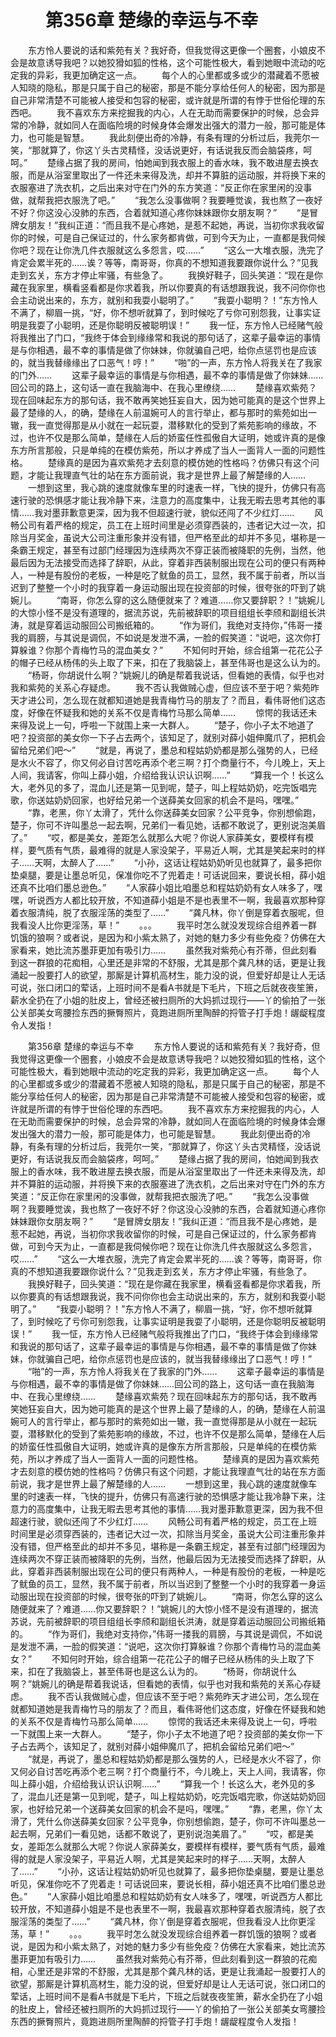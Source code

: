 # 　　第356章 楚缘的幸运与不幸
　　东方怜人要说的话和紫苑有关？我好奇，但我觉得这更像一个圈套，小娘皮不会是故意诱导我吧？以她狡猾如狐的性格，这个可能性极大，看到她眼中流动的吃定我的异彩，我更加确定这一点。
　　每个人的心里都或多或少的潜藏着不愿被人知晓的隐私，那是只属于自己的秘密，那是不能分享给任何人的秘密，因为那是自己非常清楚不可能被人接受和包容的秘密，或许就是所谓的有悖于世俗伦理的东西吧。
　　我不喜欢东方来挖掘我的内心，人在无助而需要保护的时候，总会异常的冷静，就如同人在面临险境的时候身体会爆发出强大的潜力一般，那可能是体力，也可能是智慧。
　　我此刻便出奇的冷静，有条有理的分析过后，我莞尔一笑，“那就算了，你这丫头古灵精怪，没话说更好，有话说我反而会脑袋疼，呵呵。”
　　楚缘占据了我的房间，怕她闻到我衣服上的香水味，我不敢进屋去换衣服，而是从浴室里取出了一件还未来得及洗，却并不算脏的运动服，并将换下来的衣服塞进了洗衣机，之后出来对守在门外的东方笑道：“反正你在家里闲的没事做，就帮我把衣服洗了吧。”
　　“我怎么没事做啊？我要睡觉诶，我也熬了一夜好不好？你这没心没肺的东西，合着就知道心疼你妹妹跟你女朋友啊？”
　　“是冒牌女朋友！”我纠正道：“而且我不是心疼她，是惹不起她，再说，当初你求我收留你的时候，可是自己保证过的，什么家务都肯做，可到今天为止，一直都是我伺候你吧？现在让你洗几件衣服就这么多怨言，哎……”
　　“这么一大堆衣服，洗完了肯定会累半死的……诶？等等，南哥哥，你真的不想知道我要跟你说什么？”见我走到玄关，东方才停止牢骚，有些急了。
　　我换好鞋子，回头笑道：“现在是你藏在我家里，横看竖看都是你求着我，所以你要真的有话想跟我说，我不问你你也会主动说出来的，东方，就别和我耍小聪明了。”
　　“我耍小聪明？！”东方怜人不满了，柳眉一挑，“好，你不想听就算了，到时候吃了亏你可别怨我，让事实证明是我耍了小聪明，还是你聪明反被聪明误！”
　　我一怔，东方怜人已经赌气般将我推出了门口，“我终于体会到缘缘常和我说的那句话了，这辈子最幸运的事情是与你相遇，最不幸的事情是做了你妹妹，你就骗自己吧，给你点惩罚也是应该的，就当我替缘缘出了口恶气！哼！”
　　“啪”的一声，东方怜人将我关在了我家的门外……
　　这辈子最幸运的事情是与你相遇，最不幸的事情是做了你妹妹……回公司的路上，这句话一直在我脑海中、在我心里缭绕……
　　楚缘喜欢紫苑？现在回味起东方的那句话，我不敢再笑她狂妄自大，因为她可能真的是这个世界上最了楚缘的人，的确，楚缘在人前温婉可人的言行举止，都与那时的紫苑如出一辙，我一直觉得那是从小就在一起玩耍，潜移默化的受到了紫苑影响的缘故，不过，也许不仅是那么简单，楚缘在人后的娇蛮任性孤傲自大证明，她或许真的是像东方所言那般，只是单纯的在模仿紫苑，所以才养成了当人一面背人一面的问题性格。
　　楚缘真的是因为喜欢紫苑才去刻意的模仿她的性格吗？仿佛只有这个问题，才能让我理直气壮的站在东方面前说，我才是世界上最了解楚缘的人……
　　一想到这里，我心跳的速度就像车里的时速表一样，飞快的提升，仿佛只有高速行驶的恐惧感才能让我冷静下来，注意力的高度集中，让我无暇去思考其他的事情……我对墨菲歉意更深，因为我不但超速行驶，貌似还闯了不少红灯……
　　风畅公司有着严格的规定，员工在上班时间里是必须穿西装的，违者记大过一次，扣除当月奖金，虽说大公司注重形象并没有错，但严格至此的却并不多见，堪称是一条霸王规定，甚至有过部门经理因为连续两次不穿正装而被降职的先例，当然，他最后因为无法接受而选择了辞职，从此，穿着非西装制服出现在公司的便只有两种人，一种是有股份的老板，一种是吃了鱿鱼的员工，显然，我不属于前者，所以当迟到了整整一个小时的我穿着一身运动服出现在投资部的时候，很夸张的吓到了姚婉儿。
　　“南哥，你怎么穿的这么随便就来了？难道……你又要辞职？！”姚婉儿的大惊小怪不是没有道理的，据流苏说，先前被辞职的项目组组长李颀和副组长洪涛，就是穿着运动服回公司搬纸箱的。
　　“作为哥们，我绝对支持你，”伟哥一搂我的肩膀，与其说是调侃，不如说是发泄不满，一脸的假笑道：“说吧，这次你打算躲谁？你那个青梅竹马的混血美女？”
　　不知何时开始，综合组第一花花公子的帽子已经从杨伟的头上取了下来，扣在了我脑袋上，甚至伟哥也是这么认为的。
　　“杨哥，你胡说什么啊？”姚婉儿的确是帮着我说话，但看她的表情，似乎也对我和紫苑的关系心存疑虑。
　　我不否认我做贼心虚，但应该不至于吧？紫苑昨天才进公司，怎么现在就都知道她是我青梅竹马的朋友了？而且，看伟哥他们这态度，好像在怀疑我和她的关系不仅是青梅竹马那么简单……
　　惊愕的我话还未来得及说上一句，呼啦一下就围上来一大群人。
　　“楚子，你小子太不地道了吧？投资部的美女你一下子占去两个，该知足了，就别对薛小姐伸魔爪了，把机会留给兄弟们吧～”
　　“就是，再说了，墨总和程姑奶奶都是那么强势的人，已经是水火不容了，你又何必自讨苦吃再添个老三啊？打个商量行不，今儿晚上，天上人间，我请客，你叫上薛小姐，介绍给我认识认识啊……”
　　“算我一个！长这么大，老外见的多了，混血儿还是第一见到呢，楚子，叫上程姑奶奶，吃完饭唱完歌，你送姑奶奶回家，也好给兄弟一个送薛美女回家的机会不是吗，嘿嘿。”
　　“靠，老黑，你丫太滑了，凭什么你送薛美女回家？公平竞争，你别想偷跑，楚子，你可不许叫墨总一起去啊，兄弟们一看见她，话都不敢说了，更别说泡美眉了。”
　　“哎，都是美女，差距怎么就那么大呢？你说人家薛美女，要模样有模样，要气质有气质，最难得的就是人家没架子，平易近人啊，尤其是笑起来时的样子……天啊，太醉人了……”
　　“小孙，这话让程姑奶奶听见也就算了，最多把你垫桌腿，要是让墨总听见，保准你吃不了兜着走！可话说回来，要说长相，薛小姐还真不比咱们墨总逊色。”
　　“人家薛小姐比咱墨总和程姑奶奶有女人味多了，嘿嘿，听说西方人都比较开放，不知道薛小姐是不是也表里不一啊，我最喜欢那种穿着衣服清纯，脱了衣服淫荡的类型了……”
　　“龚凡林，你丫倒是穿着衣服呢，但我看没人比你更淫荡，草！”
　　。。。
　　我平时怎么就没发现综合组养着一群饥饿的狼啊？或者说，是因为和小紫太熟了，对她的魅力多少有些免疫？仿佛在大家看来，她比流苏墨菲更加有吸引力……
　　虽然我对紫苑心有芥蒂，但此刻看到这一群狼的花痴相，心里还是非常的不舒服，尤其是那个龚凡林的话，更是让我涌起一股要打人的欲望，那厮是计算机高材生，能力没的说，但爱好却是让人无话可说，张口闭口的荤话，上班时间不是看A书就是下毛片，下班之后就夜夜笙箫，薪水全扔在了小姐的肚皮上，曾经还被扫厕所的大妈抓过现行——丫的偷拍了一张公关部美女弯腰捡东西的撅臀照片，竟跑进厕所里陶醉的捋管子打手炮！龌龊程度令人发指！

　　第356章 楚缘的幸运与不幸
　　东方怜人要说的话和紫苑有关？我好奇，但我觉得这更像一个圈套，小娘皮不会是故意诱导我吧？以她狡猾如狐的性格，这个可能性极大，看到她眼中流动的吃定我的异彩，我更加确定这一点。
　　每个人的心里都或多或少的潜藏着不愿被人知晓的隐私，那是只属于自己的秘密，那是不能分享给任何人的秘密，因为那是自己非常清楚不可能被人接受和包容的秘密，或许就是所谓的有悖于世俗伦理的东西吧。
　　我不喜欢东方来挖掘我的内心，人在无助而需要保护的时候，总会异常的冷静，就如同人在面临险境的时候身体会爆发出强大的潜力一般，那可能是体力，也可能是智慧。
　　我此刻便出奇的冷静，有条有理的分析过后，我莞尔一笑，“那就算了，你这丫头古灵精怪，没话说更好，有话说我反而会脑袋疼，呵呵。”
　　楚缘占据了我的房间，怕她闻到我衣服上的香水味，我不敢进屋去换衣服，而是从浴室里取出了一件还未来得及洗，却并不算脏的运动服，并将换下来的衣服塞进了洗衣机，之后出来对守在门外的东方笑道：“反正你在家里闲的没事做，就帮我把衣服洗了吧。”
　　“我怎么没事做啊？我要睡觉诶，我也熬了一夜好不好？你这没心没肺的东西，合着就知道心疼你妹妹跟你女朋友啊？”
　　“是冒牌女朋友！”我纠正道：“而且我不是心疼她，是惹不起她，再说，当初你求我收留你的时候，可是自己保证过的，什么家务都肯做，可到今天为止，一直都是我伺候你吧？现在让你洗几件衣服就这么多怨言，哎……”
　　“这么一大堆衣服，洗完了肯定会累半死的……诶？等等，南哥哥，你真的不想知道我要跟你说什么？”见我走到玄关，东方才停止牢骚，有些急了。
　　我换好鞋子，回头笑道：“现在是你藏在我家里，横看竖看都是你求着我，所以你要真的有话想跟我说，我不问你你也会主动说出来的，东方，就别和我耍小聪明了。”
　　“我耍小聪明？！”东方怜人不满了，柳眉一挑，“好，你不想听就算了，到时候吃了亏你可别怨我，让事实证明是我耍了小聪明，还是你聪明反被聪明误！”
　　我一怔，东方怜人已经赌气般将我推出了门口，“我终于体会到缘缘常和我说的那句话了，这辈子最幸运的事情是与你相遇，最不幸的事情是做了你妹妹，你就骗自己吧，给你点惩罚也是应该的，就当我替缘缘出了口恶气！哼！”
　　“啪”的一声，东方怜人将我关在了我家的门外……
　　这辈子最幸运的事情是与你相遇，最不幸的事情是做了你妹妹……回公司的路上，这句话一直在我脑海中、在我心里缭绕……
　　楚缘喜欢紫苑？现在回味起东方的那句话，我不敢再笑她狂妄自大，因为她可能真的是这个世界上最了楚缘的人，的确，楚缘在人前温婉可人的言行举止，都与那时的紫苑如出一辙，我一直觉得那是从小就在一起玩耍，潜移默化的受到了紫苑影响的缘故，不过，也许不仅是那么简单，楚缘在人后的娇蛮任性孤傲自大证明，她或许真的是像东方所言那般，只是单纯的在模仿紫苑，所以才养成了当人一面背人一面的问题性格。
　　楚缘真的是因为喜欢紫苑才去刻意的模仿她的性格吗？仿佛只有这个问题，才能让我理直气壮的站在东方面前说，我才是世界上最了解楚缘的人……
　　一想到这里，我心跳的速度就像车里的时速表一样，飞快的提升，仿佛只有高速行驶的恐惧感才能让我冷静下来，注意力的高度集中，让我无暇去思考其他的事情……我对墨菲歉意更深，因为我不但超速行驶，貌似还闯了不少红灯……
　　风畅公司有着严格的规定，员工在上班时间里是必须穿西装的，违者记大过一次，扣除当月奖金，虽说大公司注重形象并没有错，但严格至此的却并不多见，堪称是一条霸王规定，甚至有过部门经理因为连续两次不穿正装而被降职的先例，当然，他最后因为无法接受而选择了辞职，从此，穿着非西装制服出现在公司的便只有两种人，一种是有股份的老板，一种是吃了鱿鱼的员工，显然，我不属于前者，所以当迟到了整整一个小时的我穿着一身运动服出现在投资部的时候，很夸张的吓到了姚婉儿。
　　“南哥，你怎么穿的这么随便就来了？难道……你又要辞职？！”姚婉儿的大惊小怪不是没有道理的，据流苏说，先前被辞职的项目组组长李颀和副组长洪涛，就是穿着运动服回公司搬纸箱的。
　　“作为哥们，我绝对支持你，”伟哥一搂我的肩膀，与其说是调侃，不如说是发泄不满，一脸的假笑道：“说吧，这次你打算躲谁？你那个青梅竹马的混血美女？”
　　不知何时开始，综合组第一花花公子的帽子已经从杨伟的头上取了下来，扣在了我脑袋上，甚至伟哥也是这么认为的。
　　“杨哥，你胡说什么啊？”姚婉儿的确是帮着我说话，但看她的表情，似乎也对我和紫苑的关系心存疑虑。
　　我不否认我做贼心虚，但应该不至于吧？紫苑昨天才进公司，怎么现在就都知道她是我青梅竹马的朋友了？而且，看伟哥他们这态度，好像在怀疑我和她的关系不仅是青梅竹马那么简单……
　　惊愕的我话还未来得及说上一句，呼啦一下就围上来一大群人。
　　“楚子，你小子太不地道了吧？投资部的美女你一下子占去两个，该知足了，就别对薛小姐伸魔爪了，把机会留给兄弟们吧～”
　　“就是，再说了，墨总和程姑奶奶都是那么强势的人，已经是水火不容了，你又何必自讨苦吃再添个老三啊？打个商量行不，今儿晚上，天上人间，我请客，你叫上薛小姐，介绍给我认识认识啊……”
　　“算我一个！长这么大，老外见的多了，混血儿还是第一见到呢，楚子，叫上程姑奶奶，吃完饭唱完歌，你送姑奶奶回家，也好给兄弟一个送薛美女回家的机会不是吗，嘿嘿。”
　　“靠，老黑，你丫太滑了，凭什么你送薛美女回家？公平竞争，你别想偷跑，楚子，你可不许叫墨总一起去啊，兄弟们一看见她，话都不敢说了，更别说泡美眉了。”
　　“哎，都是美女，差距怎么就那么大呢？你说人家薛美女，要模样有模样，要气质有气质，最难得的就是人家没架子，平易近人啊，尤其是笑起来时的样子……天啊，太醉人了……”
　　“小孙，这话让程姑奶奶听见也就算了，最多把你垫桌腿，要是让墨总听见，保准你吃不了兜着走！可话说回来，要说长相，薛小姐还真不比咱们墨总逊色。”
　　“人家薛小姐比咱墨总和程姑奶奶有女人味多了，嘿嘿，听说西方人都比较开放，不知道薛小姐是不是也表里不一啊，我最喜欢那种穿着衣服清纯，脱了衣服淫荡的类型了……”
　　“龚凡林，你丫倒是穿着衣服呢，但我看没人比你更淫荡，草！”
　　。。。
　　我平时怎么就没发现综合组养着一群饥饿的狼啊？或者说，是因为和小紫太熟了，对她的魅力多少有些免疫？仿佛在大家看来，她比流苏墨菲更加有吸引力……
　　虽然我对紫苑心有芥蒂，但此刻看到这一群狼的花痴相，心里还是非常的不舒服，尤其是那个龚凡林的话，更是让我涌起一股要打人的欲望，那厮是计算机高材生，能力没的说，但爱好却是让人无话可说，张口闭口的荤话，上班时间不是看A书就是下毛片，下班之后就夜夜笙箫，薪水全扔在了小姐的肚皮上，曾经还被扫厕所的大妈抓过现行——丫的偷拍了一张公关部美女弯腰捡东西的撅臀照片，竟跑进厕所里陶醉的捋管子打手炮！龌龊程度令人发指！

